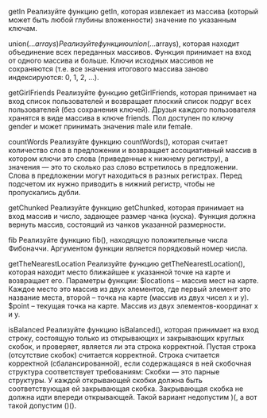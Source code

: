 getIn
Реализуйте функцию getIn, которая извлекает из массива (который может быть любой глубины вложенности) значение по указанным ключам. 

union(...$arrays)
Реализуйте функцию union(...$arrays), которая находит объединение всех переданных массивов. Функция принимает на вход от одного массива и больше. Ключи исходных массивов не сохраняются (т.е. все значения итогового массива заново индексируются: 0, 1, 2, ...).

getGirlFriends
Реализуйте функцию getGirlFriends, которая принимает на вход список пользователей и возвращает плоский список подруг всех пользователей (без сохранения ключей). Друзья каждого пользователя хранятся в виде массива в ключе friends. Пол доступен по ключу gender и может принимать значения male или female.

countWords
Реализуйте функцию countWords(), которая считает количество слов в предложении и возвращает ассоциативный массив в котором ключи это слова (приведенные к нижнему регистру), а значения — это то сколько раз слово встретилось в предложении. Слова в предложении могут находиться в разных регистрах. Перед подсчетом их нужно приводить в нижний регистр, чтобы не пропускались дубли.

getChunked
Реализуйте функцию getChunked, которая принимает на вход массив и число, задающее размер чанка (куска). Функция должна вернуть массив, состоящий из чанков указанной размерности.

fib
Реализуйте функцию fib(), находящую положительные числа Фибоначчи. Аргументом функции является порядковый номер числа.

getTheNearestLocation
Реализуйте функцию getTheNearestLocation(), которая находит место ближайшее к указанной точке на карте и возвращает его. Параметры функции:
$locations – массив мест на карте. Каждое место это массив из двух элементов, где первый элемент это название места, второй – точка на карте (массив из двух чисел x и y).
$point – текущая точка на карте. Массив из двух элементов-координат x и y.

isBalanced
Реализуйте функцию isBalanced(), которая принимает на вход строку, состоящую только из открывающих и закрывающих круглых скобок, и проверяет, является ли эта строка корректной. Пустая строка (отсутствие скобок) считается корректной.
Строка считается корректной (сбалансированной), если содержащаяся в ней скобочная структура соответствует требованиям:
Скобки — это парные структуры. У каждой открывающей скобки должна быть соответствующая ей закрывающая скобка.
Закрывающая скобка не должна идти впереди открывающей. Такой вариант недопустим )(, а вот такой допустим ()().
